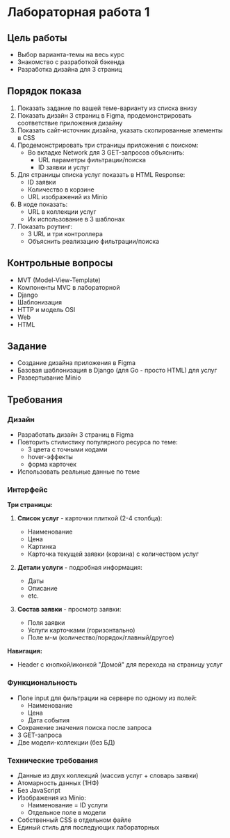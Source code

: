 # Лабораторная работа 1

## Цель работы
- Выбор варианта-темы на весь курс
- Знакомство с разработкой бэкенда
- Разработка дизайна для 3 страниц

## Порядок показа
1. Показать задание по вашей теме-варианту из списка внизу
2. Показать дизайн 3 страниц в Figma, продемонстрировать соответствие приложения дизайну
3. Показать сайт-источник дизайна, указать скопированные элементы в CSS
4. Продемонстрировать три страницы приложения с поиском:
   - Во вкладке Network для 3 GET-запросов объяснить:
     - URL параметры фильтрации/поиска
     - ID заявки и услуг
5. Для страницы списка услуг показать в HTML Response:
   - ID заявки
   - Количество в корзине
   - URL изображений из Minio
6. В коде показать:
   - URL в коллекции услуг
   - Их использование в 3 шаблонах
7. Показать роутинг:
   - 3 URL и три контроллера
   - Объяснить реализацию фильтрации/поиска

## Контрольные вопросы
- MVT (Model-View-Template)
- Компоненты MVC в лабораторной
- Django
- Шаблонизация
- HTTP и модель OSI
- Web
- HTML

## Задание
- Создание дизайна приложения в Figma
- Базовая шаблонизация в Django (для Go - просто HTML) для услуг
- Развертывание Minio

## Требования

### Дизайн
- Разработать дизайн 3 страниц в Figma
- Повторить стилистику популярного ресурса по теме:
  - 3 цвета с точными кодами
  - hover-эффекты
  - форма карточек
- Использовать реальные данные по теме

### Интерфейс
**Три страницы:**
1. **Список услуг** - карточки плиткой (2-4 столбца):
   - Наименование
   - Цена
   - Картинка
   - Карточка текущей заявки (корзина) с количеством услуг

2. **Детали услуги** - подробная информация:
   - Даты
   - Описание
   - etc.

3. **Состав заявки** - просмотр заявки:
   - Поля заявки
   - Услуги карточками (горизонтально)
   - Поле м-м (количество/порядок/главный/другое)

**Навигация:**
- Header с кнопкой/иконкой "Домой" для перехода на страницу услуг

### Функциональность
- Поле input для фильтрации на сервере по одному из полей:
  - Наименование
  - Цена
  - Дата события
- Сохранение значения поиска после запроса
- 3 GET-запроса
- Две модели-коллекции (без БД)

### Технические требования
- Данные из двух коллекций (массив услуг + словарь заявки)
- Атомарность данных (1НФ)
- Без JavaScript
- Изображения из Minio:
  - Наименование = ID услуги
  - Отдельное поле в модели
- Собственный CSS в отдельном файле
- Единый стиль для последующих лабораторных
